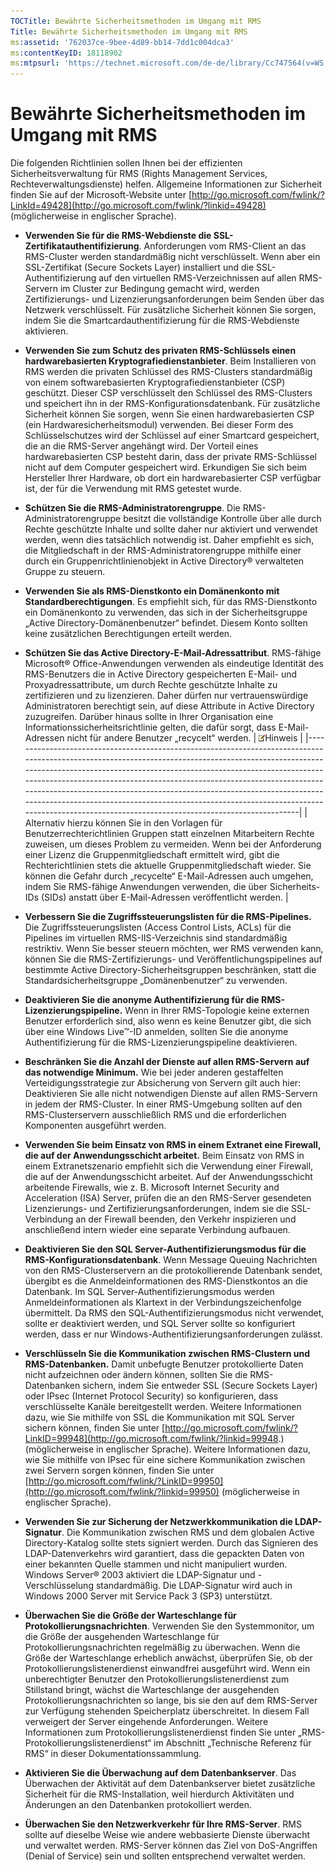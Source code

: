 ```yaml
---
TOCTitle: Bewährte Sicherheitsmethoden im Umgang mit RMS
Title: Bewährte Sicherheitsmethoden im Umgang mit RMS
ms:assetid: '762037ce-9bee-4d89-bb14-7dd1c004dca3'
ms:contentKeyID: 18118902
ms:mtpsurl: 'https://technet.microsoft.com/de-de/library/Cc747564(v=WS.10)'
---
```


Bewährte Sicherheitsmethoden im Umgang mit RMS
==============================================

Die folgenden Richtlinien sollen Ihnen bei der effizienten Sicherheitsverwaltung für RMS (Rights Management Services, Rechteverwaltungsdienste) helfen. Allgemeine Informationen zur Sicherheit finden Sie auf der Microsoft-Website unter [http://go.microsoft.com/fwlink/?LinkId=49428](http://go.microsoft.com/fwlink/?linkid=49428) (möglicherweise in englischer Sprache).

-   **Verwenden Sie für die RMS-Webdienste die SSL-Zertifikatauthentifizierung**. Anforderungen vom RMS-Client an das RMS-Cluster werden standardmäßig nicht verschlüsselt. Wenn aber ein SSL-Zertifikat (Secure Sockets Layer) installiert und die SSL-Authentifizierung auf den virtuellen RMS-Verzeichnissen auf allen RMS-Servern im Cluster zur Bedingung gemacht wird, werden Zertifizierungs- und Lizenzierungsanforderungen beim Senden über das Netzwerk verschlüsselt. Für zusätzliche Sicherheit können Sie sorgen, indem Sie die Smartcardauthentifizierung für die RMS-Webdienste aktivieren.
-   **Verwenden Sie zum Schutz des privaten RMS-Schlüssels einen hardwarebasierten Kryptografiedienstanbieter**. Beim Installieren von RMS werden die privaten Schlüssel des RMS-Clusters standardmäßig von einem softwarebasierten Kryptografiedienstanbieter (CSP) geschützt. Dieser CSP verschlüsselt den Schlüssel des RMS-Clusters und speichert ihn in der RMS-Konfigurationsdatenbank. Für zusätzliche Sicherheit können Sie sorgen, wenn Sie einen hardwarebasierten CSP (ein Hardwaresicherheitsmodul) verwenden. Bei dieser Form des Schlüsselschutzes wird der Schlüssel auf einer Smartcard gespeichert, die an die RMS-Server angehängt wird. Der Vorteil eines hardwarebasierten CSP besteht darin, dass der private RMS-Schlüssel nicht auf dem Computer gespeichert wird. Erkundigen Sie sich beim Hersteller Ihrer Hardware, ob dort ein hardwarebasierter CSP verfügbar ist, der für die Verwendung mit RMS getestet wurde.
-   **Schützen Sie die RMS-Administratorengruppe**. Die RMS-Administratorengruppe besitzt die vollständige Kontrolle über alle durch Rechte geschützte Inhalte und sollte daher nur aktiviert und verwendet werden, wenn dies tatsächlich notwendig ist. Daher empfiehlt es sich, die Mitgliedschaft in der RMS-Administratorengruppe mithilfe einer durch ein Gruppenrichtlinienobjekt in Active Directory® verwalteten Gruppe zu steuern.
-   **Verwenden Sie als RMS-Dienstkonto ein Domänenkonto mit Standardberechtigungen**. Es empfiehlt sich, für das RMS-Dienstkonto ein Domänenkonto zu verwenden, das sich in der Sicherheitsgruppe „Active Directory-Domänenbenutzer“ befindet. Diesem Konto sollten keine zusätzlichen Berechtigungen erteilt werden.
-   **Schützen Sie das Active Directory-E-Mail-Adressattribut**. RMS-fähige Microsoft® Office-Anwendungen verwenden als eindeutige Identität des RMS-Benutzers die in Active Directory gespeicherten E-Mail- und Proxyadressattribute, um durch Rechte geschützte Inhalte zu zertifizieren und zu lizenzieren. Daher dürfen nur vertrauenswürdige Administratoren berechtigt sein, auf diese Attribute in Active Directory zuzugreifen. Darüber hinaus sollte in Ihrer Organisation eine Informationssicherheitsrichtlinie gelten, die dafür sorgt, dass E-Mail-Adressen nicht für andere Benutzer „recycelt“ werden.
    | ![](images/Cc747564.note(WS.10).gif)Hinweis                                                                                                                                                                                                                                                                                                                                                                                                                                                           |
    |------------------------------------------------------------------------------------------------------------------------------------------------------------------------------------------------------------------------------------------------------------------------------------------------------------------------------------------------------------------------------------------------------------------------------------------------------------------------------------------------------------------------------------|
    | Alternativ hierzu können Sie in den Vorlagen für Benutzerrechterichtlinien Gruppen statt einzelnen Mitarbeitern Rechte zuweisen, um dieses Problem zu vermeiden. Wenn bei der Anforderung einer Lizenz die Gruppenmitgliedschaft ermittelt wird, gibt die Rechterichtlinien stets die aktuelle Gruppenmitgliedschaft wieder. Sie können die Gefahr durch „recycelte“ E-Mail-Adressen auch umgehen, indem Sie RMS-fähige Anwendungen verwenden, die über Sicherheits-IDs (SIDs) anstatt über E-Mail-Adressen veröffentlicht werden. |

-   **Verbessern Sie die Zugriffssteuerungslisten für die RMS-Pipelines.** Die Zugriffssteuerungslisten (Access Control Lists, ACLs) für die Pipelines im virtuellen RMS-IIS-Verzeichnis sind standardmäßig restriktiv. Wenn Sie besser steuern möchten, wer RMS verwenden kann, können Sie die RMS-Zertifizierungs- und Veröffentlichungspipelines auf bestimmte Active Directory-Sicherheitsgruppen beschränken, statt die Standardsicherheitsgruppe „Domänenbenutzer“ zu verwenden.
-   **Deaktivieren Sie die anonyme Authentifizierung für die RMS-Lizenzierungspipeline.** Wenn in Ihrer RMS-Topologie keine externen Benutzer erforderlich sind, also wenn es keine Benutzer gibt, die sich über eine Windows Live™-ID anmelden, sollten Sie die anonyme Authentifizierung für die RMS-Lizenzierungspipeline deaktivieren.
-   **Beschränken Sie die Anzahl der Dienste auf allen RMS-Servern auf das notwendige Minimum.** Wie bei jeder anderen gestaffelten Verteidigungsstrategie zur Absicherung von Servern gilt auch hier: Deaktivieren Sie alle nicht notwendigen Dienste auf allen RMS-Servern in jedem der RMS-Cluster. In einer RMS-Umgebung sollten auf den RMS-Clusterservern ausschließlich RMS und die erforderlichen Komponenten ausgeführt werden.
-   **Verwenden Sie beim Einsatz von RMS in einem Extranet eine Firewall, die auf der Anwendungsschicht arbeitet.** Beim Einsatz von RMS in einem Extranetszenario empfiehlt sich die Verwendung einer Firewall, die auf der Anwendungsschicht arbeitet. Auf der Anwendungsschicht arbeitende Firewalls, wie z. B. Microsoft Internet Security and Acceleration (ISA) Server, prüfen die an den RMS-Server gesendeten Lizenzierungs- und Zertifizierungsanforderungen, indem sie die SSL-Verbindung an der Firewall beenden, den Verkehr inspizieren und anschließend intern wieder eine separate Verbindung aufbauen.
-   **Deaktivieren Sie den SQL Server-Authentifizierungsmodus für die RMS-Konfigurationsdatenbank**. Wenn Message Queuing Nachrichten von den RMS-Clusterservern an die protokollierende Datenbank sendet, übergibt es die Anmeldeinformationen des RMS-Dienstkontos an die Datenbank. Im SQL Server-Authentifizierungsmodus werden Anmeldeinformationen als Klartext in der Verbindungszeichenfolge übermittelt. Da RMS den SQL-Authentifizierungsmodus nicht verwendet, sollte er deaktiviert werden, und SQL Server sollte so konfiguriert werden, dass er nur Windows-Authentifizierungsanforderungen zulässt.
-   **Verschlüsseln Sie die Kommunikation zwischen RMS-Clustern und RMS-Datenbanken.** Damit unbefugte Benutzer protokollierte Daten nicht aufzeichnen oder ändern können, sollten Sie die RMS-Datenbanken sichern, indem Sie entweder SSL (Secure Sockets Layer) oder IPsec (Internet Protocol Security) so konfigurieren, dass verschlüsselte Kanäle bereitgestellt werden. Weitere Informationen dazu, wie Sie mithilfe von SSL die Kommunikation mit SQL Server sichern können, finden Sie unter [http://go.microsoft.com/fwlink/?LinkID=99948](http://go.microsoft.com/fwlink/?linkid=99948.) (möglicherweise in englischer Sprache). Weitere Informationen dazu, wie Sie mithilfe von IPsec für eine sichere Kommunikation zwischen zwei Servern sorgen können, finden Sie unter [http://go.microsoft.com/fwlink/?LinkID=99950](http://go.microsoft.com/fwlink/?linkid=99950) (möglicherweise in englischer Sprache).
-   **Verwenden Sie zur Sicherung der Netzwerkkommunikation die LDAP-Signatur**. Die Kommunikation zwischen RMS und dem globalen Active Directory-Katalog sollte stets signiert werden. Durch das Signieren des LDAP-Datenverkehrs wird garantiert, dass die gepackten Daten von einer bekannten Quelle stammen und nicht manipuliert wurden. Windows Server® 2003 aktiviert die LDAP-Signatur und -Verschlüsselung standardmäßig. Die LDAP-Signatur wird auch in Windows 2000 Server mit Service Pack 3 (SP3) unterstützt.
-   **Überwachen Sie die Größe der Warteschlange für Protokollierungsnachrichten**. Verwenden Sie den Systemmonitor, um die Größe der ausgehenden Warteschlange für Protokollierungsnachrichten regelmäßig zu überwachen. Wenn die Größe der Warteschlange erheblich anwächst, überprüfen Sie, ob der Protokollierungslistenerdienst einwandfrei ausgeführt wird. Wenn ein unberechtigter Benutzer den Protokollierungslistenerdienst zum Stillstand bringt, wächst die Warteschlange der ausgehenden Protokollierungsnachrichten so lange, bis sie den auf dem RMS-Server zur Verfügung stehenden Speicherplatz überschreitet. In diesem Fall verweigert der Server eingehende Anforderungen. Weitere Informationen zum Protokollierungslistenerdienst finden Sie unter „RMS-Protokollierungslistenerdienst“ im Abschnitt „Technische Referenz für RMS“ in dieser Dokumentationssammlung.
-   **Aktivieren Sie die Überwachung auf dem Datenbankserver**. Das Überwachen der Aktivität auf dem Datenbankserver bietet zusätzliche Sicherheit für die RMS-Installation, weil hierdurch Aktivitäten und Änderungen an den Datenbanken protokolliert werden.
-   **Überwachen Sie den Netzwerkverkehr für Ihre RMS-Server**. RMS sollte auf dieselbe Weise wie andere webbasierte Dienste überwacht und verwaltet werden. RMS-Server können das Ziel von DoS-Angriffen (Denial of Service) sein und sollten entsprechend verwaltet werden.
